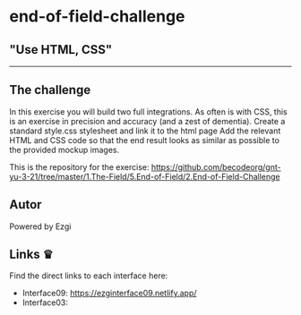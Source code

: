 # end-of-field-challenge
## "Use HTML, CSS"
***
## The challenge
In this exercise you will build two full integrations.
As often is with CSS, this is an exercise in precision and accuracy (and a zest of dementia).
Create a standard style.css stylesheet and link it to the html page
Add the relevant HTML and CSS code so that the end result looks as similar as possible to the provided mockup images.

This is the repository for the exercise: https://github.com/becodeorg/gnt-yu-3-21/tree/master/1.The-Field/5.End-of-Field/2.End-of-Field-Challenge

## Autor
Powered by Ezgi
## Links &#x265B;
Find the direct links to each interface here:
- Interface09: https://ezginterface09.netlify.app/
- Interface03: 